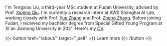 

I'm Tengxiao Liu, a third-year MSc student at Fudan University, advised by Prof. [Xipeng Qiu](https://xpqiu.github.io). I'm currently a research intern at AWS Shanghai AI Lab, working closely with Prof. [Yue Zhang](https://frcchang.github.io/) and Prof. [Zheng Zhang](https://research.shanghai.nyu.edu/cn/centers-and-institutes/datascience/people/zheng-zhang).
Before joining Fudan, I received my bachelor degree from Special Gifted Young Program at Xi'an Jiaotong University in 2021. Here's my [CV](https://tengxiaoliu.github.io/file/cv_Tengxiao_Liu.pdf).

{{< button href="/about/" target="_self" >}}
Learn more
{{< /button >}}
